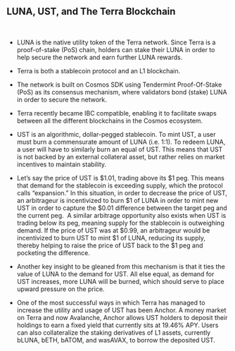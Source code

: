 ## LUNA, UST, and The Terra Blockchain

<br>

* LUNA is the native utility token of the Terra network. Since Terra is a proof-of-stake (PoS) chain, holders can stake their LUNA in order to help secure the network and earn further LUNA rewards.

* Terra is both a stablecoin protocol and an L1 blockchain.

* The network is built on Cosmos SDK using Tendermint Proof-Of-Stake (PoS) as its consensus mechanism, where validators bond (stake) LUNA in order to secure the network. 

* Terra recently became IBC compatible, enabling it to facilitate swaps between all the different blockchains in the Cosmos ecosystem. 

* UST is an algorithmic, dollar-pegged stablecoin. To mint UST, a user must burn a commensurate amount of LUNA (i.e. $1:$1). To redeem LUNA, a user will have to similarly burn an equal of UST. This means that UST is not backed by an external collateral asset, but rather relies on market incentives to maintain stability. 

* Let’s say the price of UST is $1.01, trading above its $1 peg. This means that demand for the stablecoin is exceeding supply, which the protocol calls “expansion.” In this situation, in order to decrease the price of UST, an arbitrageur is incentivized to burn $1 of LUNA in order to mint new UST in order to capture the $0.01 difference between the target peg and the current peg. 
A similar arbitrage opportunity also exists when UST is trading below its peg, meaning supply for the stablecoin is outweighing demand. If the price of UST was at $0.99, an arbitrageur would be incentivized to burn UST to mint $1 of LUNA, reducing its supply, thereby helping to raise the price of UST back to the $1 peg and pocketing the difference.

* Another key insight to be gleaned from this mechanism is that it ties the value of LUNA to the demand for UST. All else equal, as demand for UST increases, more LUNA will be burned, which should serve to place upward pressure on the price.

* One of the most successful ways in which Terra has managed to increase the utility and usage of UST has been Anchor. A money market on Terra and now Avalanche, Anchor allows UST holders to deposit their holdings to earn a fixed yield that currently sits at 19.46% APY. Users can also collateralize the staking derivatives of L1 assets, currently bLUNA, bETH, bATOM, and wasAVAX, to borrow the deposited UST. 
